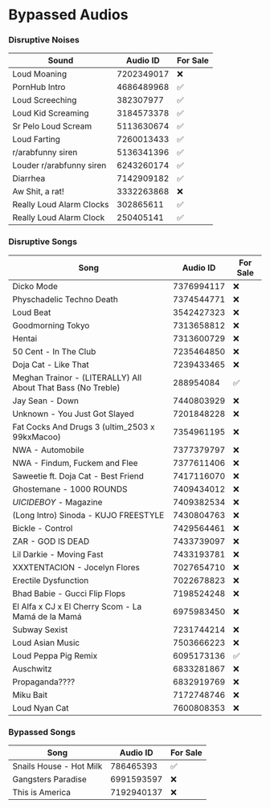 # Bypassed Audios

### Disruptive Noises
Sound         | Audio ID     | For Sale
------------- | ------------ | ------------
Loud Moaning | 7202349017 | ❌
PornHub Intro | 4686489968 | ✅
Loud Screeching | 382307977 | ✅
Loud Kid Screaming | 3184573378 | ✅
Sr Pelo Loud Scream | 5113630674 | ✅
Loud Farting | 7260013433 | ✅
r/arabfunny siren | 5136341396 | ✅
Louder r/arabfunny siren | 6243260174 | ✅
Diarrhea | 7142909182 | ✅
Aw Shit, a rat! | 3332263868 | ❌
Really Loud Alarm Clocks | 302865611 | ✅
Really Loud Alarm Clock | 250405141 | ✅

### Disruptive Songs 
Song          | Audio ID     | For Sale
------------- | ------------ | ------------
Dicko Mode | 7376994117 | ❌
Physchadelic Techno Death | 7374544771 | ❌
Loud Beat | 3542427323 | ❌
Goodmorning Tokyo | 7313658812 | ❌
Hentai | 7313600729 | ❌
50 Cent - In The Club | 7235464850 | ❌
Doja Cat - Like That | 7239433465 | ❌
Meghan Trainor - (LITERALLY) All About That Bass (No Treble) | 288954084 | ✅
Jay Sean - Down | 7440803929 | ❌
Unknown - You Just Got Slayed | 7201848228 | ❌
Fat Cocks And Drugs 3 (ultim_2503 x 99kxMacoo) | 7354961195 | ❌
NWA - Automobile | 7377379797 | ❌
NWA - Findum, Fuckem and Flee | 7377611406 | ❌
Saweetie ft. Doja Cat - Best Friend | 7417116070 | ❌
Ghostemane - 1000 ROUNDS | 7409434012 | ❌
$UICIDEBOY$ - Magazine | 7409382534 | ❌
(Long Intro) Sinoda - KUJO FREESTYLE | 7430804763 | ❌
Bickle - Control | 7429564461 | ❌
ZAR - GOD IS DEAD | 7433739097 | ❌
Lil Darkie - Moving Fast | 7433193781 | ❌
XXXTENTACION - Jocelyn Flores | 7027654710 | ❌
Erectile Dysfunction | 7022678823 | ❌
Bhad Babie - Gucci Flip Flops | 7198524248 | ❌
El Alfa x CJ x El Cherry Scom - La Mamá de la Mamá | 6975983450 | ❌
Subway Sexist | 7231744214 | ❌
Loud Asian Music | 7503666223 | ❌
Loud Peppa Pig Remix | 6095173136 | ✅
Auschwitz | 6833281867 | ❌
Propaganda???? | 6832919769 | ❌
Miku Bait | 7172748746 | ❌
Loud Nyan Cat | 7600808353 | ❌

### Bypassed Songs
Song          | Audio ID     | For Sale
------------- | ------------ | ------------
Snails House - Hot Milk | 786465393 | ✅
Gangsters Paradise | 6991593597 | ❌
This is America | 7192940137 | ❌
